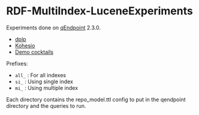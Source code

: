 # RDF-MultiIndex-LuceneExperiments

Experiments done on [qEndpoint](https://github.com/the-qa-company/qEndpoint/) 2.3.0.

- [dplp](dblp/README.md)
- [Kohesio](kohesio/README.md)
- [Demo cocktails](demo/README.md)

Prefixes:

- `all_` : For all indexes
- `si_` : Using single index
- `mi_` : Using multiple index



Each directory contains the repo_model.ttl config to put in the qendpoint directory and the queries to run.